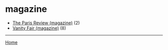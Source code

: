 # magazine

  * [The Paris Review (magazine)](../magazine/the-paris-review/index.md) (2)
  * [Vanity Fair (magazine)](../magazine/vanity-fair/index.md) (8)

----

[Home](../index.md)
